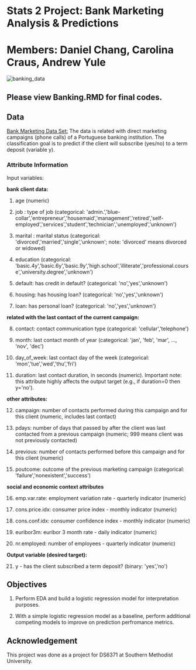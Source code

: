 # Stats 2 Project: Bank Marketing Analysis & Predictions
# Members: Daniel Chang, Carolina Craus, Andrew Yule

![banking_data](https://user-images.githubusercontent.com/92649864/232138620-2e4b9b35-7192-471b-9ea6-4db07c8b412f.png)


## **Please view Banking.RMD for final codes.**

## Data 

[Bank Marketing Data Set:](https://archive.ics.uci.edu/ml/datasets/Bank+Marketing) 
The data is related with direct marketing campaigns (phone calls) of a Portuguese banking institution. The classification goal is to predict if the client will subscribe (yes/no) to a term deposit (variable y). 

### Attribute Information 

Input variables:

**bank client data:**

1. age (numeric)

2. job : type of job (categorical: 'admin.','blue-collar','entrepreneur','housemaid','management','retired','self-employed','services','student','technician','unemployed','unknown')

3.  marital : marital status (categorical: 'divorced','married','single','unknown'; note: 'divorced' means divorced or widowed)

4. education (categorical: 'basic.4y','basic.6y','basic.9y','high.school','illiterate','professional.course','university.degree','unknown')

5. default: has credit in default? (categorical: 'no','yes','unknown')

6. housing: has housing loan? (categorical: 'no','yes','unknown')

7. loan: has personal loan? (categorical: 'no','yes','unknown')

**related with the last contact of the current campaign:**

8. contact: contact communication type (categorical: 'cellular','telephone')

9. month: last contact month of year (categorical: 'jan', 'feb', 'mar', ..., 'nov', 'dec')

10. day_of_week: last contact day of the week (categorical: 'mon','tue','wed','thu','fri')

11. duration: last contact duration, in seconds (numeric). Important note: this attribute highly affects the output target (e.g., if duration=0 then y='no'). 

**other attributes:**

12. campaign: number of contacts performed during this campaign and for this client (numeric, includes last contact)

13. pdays: number of days that passed by after the client was last contacted from a previous campaign (numeric; 999 means client was not previously contacted)

14. previous: number of contacts performed before this campaign and for this client (numeric)

15. poutcome: outcome of the previous marketing campaign (categorical: 'failure','nonexistent','success')

**social and economic context attributes**

16. emp.var.rate: employment variation rate - quarterly indicator (numeric)

17. cons.price.idx: consumer price index - monthly indicator (numeric)

18. cons.conf.idx: consumer confidence index - monthly indicator (numeric)

19. euribor3m: euribor 3 month rate - daily indicator (numeric)

20. nr.employed: number of employees - quarterly indicator (numeric)

**Output variable (desired target):**

21. y - has the client subscribed a term deposit? (binary: 'yes','no')

## Objectives 

1. Perform EDA and build a logistic regression model for interpretation purposes. 

2. With a simple logistic regression model as a baseline, perform additional competing models to improve on prediction perfromance metrics. 

## Acknowledgement 

This project was done as a project for DS6371 at Southern Methodist University. 

